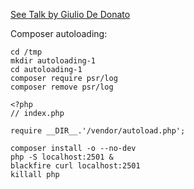 <p><a href="http://www.slideshare.net/liuggio/benchmark-profile-and-boost-your-symfony-application-32123703">See Talk by Giulio De Donato</a></p>

<p>Composer autoloading:</p>

<pre><code>cd /tmp
mkdir autoloading-1
cd autoloading-1
composer require psr/log
composer remove psr/log
</code></pre>

<pre><code class="php">&lt;?php
// index.php

require __DIR__.'/vendor/autoload.php';
</code></pre>

<pre><code>composer install -o --no-dev
php -S localhost:2501 &amp;
blackfire curl localhost:2501
killall php
</code></pre>
